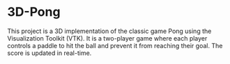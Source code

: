 # 3D-Pong
This project is a 3D implementation of the classic game Pong using the Visualization Toolkit (VTK). It is a two-player game where each player controls a paddle to hit the ball and prevent it from reaching their goal. The score is updated in real-time.
